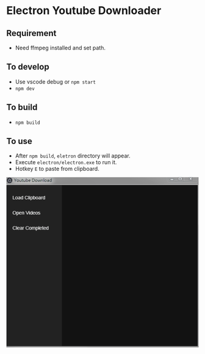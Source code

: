 # Electron Youtube Downloader

## Requirement

- Need ffmpeg installed and set path.

## To develop

- Use vscode debug or `npm start`
- `npm dev`

## To build

- `npm build`

## To use

- After `npm build`, `eletron` directory will appear.
- Execute `electron/electron.exe` to run it.
- Hotkey `E` to paste from clipboard.

![](screenshot.gif)
